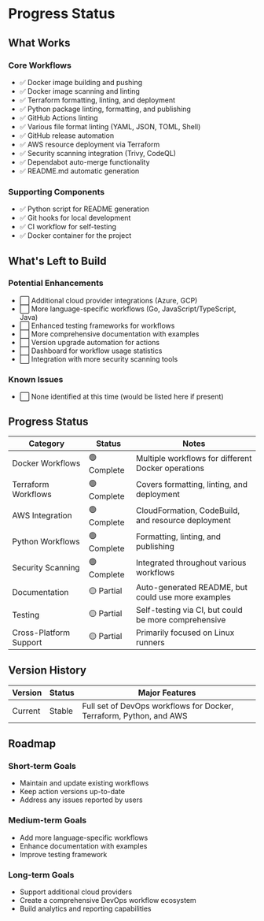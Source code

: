 # Progress Status

## What Works

### Core Workflows
- ✅ Docker image building and pushing
- ✅ Docker image scanning and linting
- ✅ Terraform formatting, linting, and deployment
- ✅ Python package linting, formatting, and publishing
- ✅ GitHub Actions linting
- ✅ Various file format linting (YAML, JSON, TOML, Shell)
- ✅ GitHub release automation
- ✅ AWS resource deployment via Terraform
- ✅ Security scanning integration (Trivy, CodeQL)
- ✅ Dependabot auto-merge functionality
- ✅ README.md automatic generation

### Supporting Components
- ✅ Python script for README generation
- ✅ Git hooks for local development
- ✅ CI workflow for self-testing
- ✅ Docker container for the project

## What's Left to Build

### Potential Enhancements
- ⬜ Additional cloud provider integrations (Azure, GCP)
- ⬜ More language-specific workflows (Go, JavaScript/TypeScript, Java)
- ⬜ Enhanced testing frameworks for workflows
- ⬜ More comprehensive documentation with examples
- ⬜ Version upgrade automation for actions
- ⬜ Dashboard for workflow usage statistics
- ⬜ Integration with more security scanning tools

### Known Issues
- ⬜ None identified at this time (would be listed here if present)

## Progress Status

| Category | Status | Notes |
|----------|--------|-------|
| Docker Workflows | 🟢 Complete | Multiple workflows for different Docker operations |
| Terraform Workflows | 🟢 Complete | Covers formatting, linting, and deployment |
| AWS Integration | 🟢 Complete | CloudFormation, CodeBuild, and resource deployment |
| Python Workflows | 🟢 Complete | Formatting, linting, and publishing |
| Security Scanning | 🟢 Complete | Integrated throughout various workflows |
| Documentation | 🟡 Partial | Auto-generated README, but could use more examples |
| Testing | 🟡 Partial | Self-testing via CI, but could be more comprehensive |
| Cross-Platform Support | 🟡 Partial | Primarily focused on Linux runners |

## Version History

| Version | Status | Major Features |
|---------|--------|---------------|
| Current | Stable | Full set of DevOps workflows for Docker, Terraform, Python, and AWS |

## Roadmap

### Short-term Goals
- Maintain and update existing workflows
- Keep action versions up-to-date
- Address any issues reported by users

### Medium-term Goals
- Add more language-specific workflows
- Enhance documentation with examples
- Improve testing framework

### Long-term Goals
- Support additional cloud providers
- Create a comprehensive DevOps workflow ecosystem
- Build analytics and reporting capabilities
